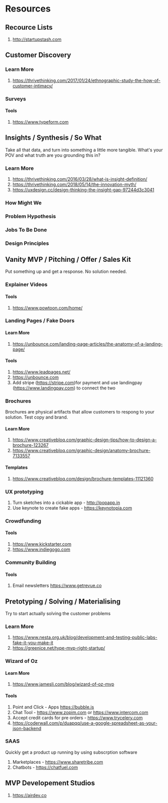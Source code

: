 # Resources
## Recource Lists
1. http://startupstash.com

## Customer Discovery
### Learn More
1. https://thrivethinking.com/2017/01/24/ethnographic-study-the-how-of-customer-intimacy/
### Surveys
#### Tools
1. https://www.typeform.com

## Insights / Synthesis / So What
Take all that data, and turn into something a little more tangible. What's your POV and what truth are you grounding this in?
### Learn More
1. https://thrivethinking.com/2016/03/28/what-is-insight-definition/
1. https://thrivethinking.com/2018/05/14/the-innovation-myth/
1. https://uxdesign.cc/design-thinking-the-insight-gap-97244d3c3041
### How Might We
### Problem Hypothesis
### Jobs To Be Done
### Design Principles


## Vanity MVP / Pitching / Offer / Sales Kit
Put something up and get a response. No solution needed.
### Explainer Videos
#### Tools
1. https://www.powtoon.com/home/

### Landing Pages / Fake Doors
#### Learn More
1. https://unbounce.com/landing-page-articles/the-anatomy-of-a-landing-page/
#### Tools
1. https://www.leadpages.net/
1. https://unbounce.com
1. Add stripe (https://stripe.com)for payment and use landingpay (https://www.landingpay.com) to connect the two 

### Brochures
Brochures are physical artifacts that allow customers to respong to your solution. Test copy and brand.
#### Learn More
1. https://www.creativebloq.com/graphic-design-tips/how-to-design-a-brochure-123267
1. https://www.creativebloq.com/graphic-design/anatomy-brochure-7133557
#### Templates
1. https://www.creativebloq.com/design/brochure-templates-11121360

### UX prototyping
1. Turn sketches into a cickable app - http://popapp.in
1. Use keynote to create fake apps - https://keynotopia.com

### Crowdfunding
#### Tools
1. https://www.kickstarter.com
1. https://www.indiegogo.com

### Community Building
#### Tools
1. Email newsletters https://www.getrevue.co

## Pretotyping / Solving / Materialising 
Try to start actually solving the customer problems
### Learn More
1. https://www.nesta.org.uk/blog/development-and-testing-public-labs-fake-it-you-make-it
1. https://greenice.net/type-mvp-right-startup/

### Wizard of Oz
#### Learn More
1. https://www.jamesli.com/blog/wizard-of-oz-mvp
#### Tools
1. Point and Click -  Apps https://bubble.is
1. Chat Tool - https://www.zopim.com or https://www.intercom.com
1. Accept credit cards for pre orders - https://www.trycelery.com
1. https://coderwall.com/p/duapqq/use-a-google-spreadsheet-as-your-json-backend

### SAAS
Quickly get a product up running by using subscrption software
1. Marketplaces - https://www.sharetribe.com
1. Chatbots - https://chatfuel.com

## MVP Developement Studios
1. https://airdev.co
